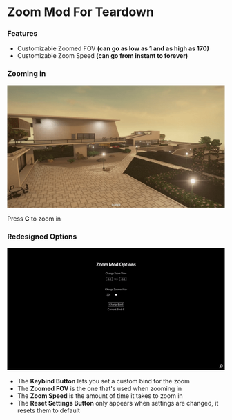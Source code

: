 # Zoom Mod For Teardown
### Features

- Customizable Zoomed FOV **(can go as low as 1 and as high as 170)**
- Customizable Zoom Speed **(can go from instant to forever)**

### Zooming in
![](images/Zoom.gif)

Press **C** to zoom in

### Redesigned Options
![](images/options.gif)

- The **Keybind Button** lets you set a custom bind for the zoom
- The **Zoomed FOV** is the one that's used when zooming in 
- The **Zoom Speed** is the amount of time it takes to zoom in 
- The **Reset Settings Button** only appears when settings are changed, it resets them to default




